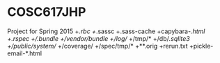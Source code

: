 # COSC617JHP
Project for Spring 2015
+*.rbc
+*.sassc
+.sass-cache
+capybara-*.html
+.rspec
+/.bundle
+/vendor/bundle
+/log/*
+/tmp/*
+/db/*.sqlite3
+/public/system/*
+/coverage/
+/spec/tmp/*
+**.orig
+rerun.txt
+pickle-email-*.html

